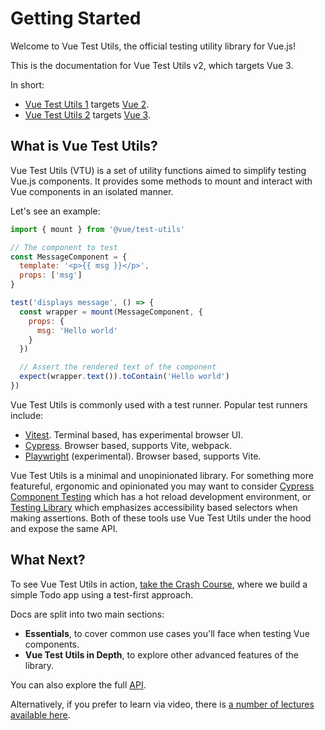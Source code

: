 # Getting Started

Welcome to Vue Test Utils, the official testing utility library for Vue.js!

This is the documentation for Vue Test Utils v2, which targets Vue 3.

In short:

- [Vue Test Utils 1](https://github.com/vuejs/vue-test-utils/) targets [Vue 2](https://github.com/vuejs/vue/).
- [Vue Test Utils 2](https://github.com/vuejs/test-utils/) targets [Vue 3](https://github.com/vuejs/core/).

## What is Vue Test Utils?

Vue Test Utils (VTU) is a set of utility functions aimed to simplify testing Vue.js components. It provides some methods to mount and interact with Vue components in an isolated manner.

Let's see an example:

```js
import { mount } from '@vue/test-utils'

// The component to test
const MessageComponent = {
  template: '<p>{{ msg }}</p>',
  props: ['msg']
}

test('displays message', () => {
  const wrapper = mount(MessageComponent, {
    props: {
      msg: 'Hello world'
    }
  })

  // Assert the rendered text of the component
  expect(wrapper.text()).toContain('Hello world')
})
```

Vue Test Utils is commonly used with a test runner. Popular test runners include:

- [Vitest](https://vitest.dev/). Terminal based, has experimental browser UI.
- [Cypress](https://cypress.io/). Browser based, supports Vite, webpack.
- [Playwright](https://playwright.dev/docs/test-components) (experimental). Browser based, supports Vite.

Vue Test Utils is a minimal and unopinionated library. For something more featureful, ergonomic and opinionated you may want to consider [Cypress Component Testing](https://docs.cypress.io/guides/component-testing/overview) which has a hot reload development environment, or [Testing Library](https://testing-library.com/docs/vue-testing-library/intro/) which emphasizes accessibility based selectors when making assertions. Both of these tools use Vue Test Utils under the hood and expose the same API.

## What Next?

To see Vue Test Utils in action, [take the Crash Course](../guide/essentials/a-crash-course.md), where we build a simple Todo app using a test-first approach.

Docs are split into two main sections:

- **Essentials**, to cover common use cases you'll face when testing Vue components.
- **Vue Test Utils in Depth**, to explore other advanced features of the library.

You can also explore the full [API](../api/).

Alternatively, if you prefer to learn via video, there is [a number of lectures available here](https://www.youtube.com/playlist?list=PLC2LZCNWKL9ahK1IoODqYxKu5aA9T5IOA).
